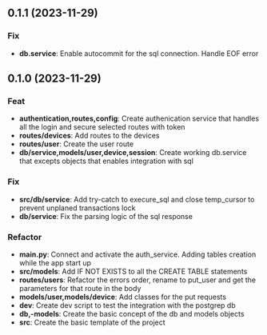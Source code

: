 ## 0.1.1 (2023-11-29)

### Fix

- **db.service**: Enable autocommit for the sql connection. Handle EOF error

## 0.1.0 (2023-11-29)

### Feat

- **authentication,routes,config**: Create authenication service that handles all the login and secure selected routes with token
- **routes/devices**: Add routes to the devices
- **routes/user**: Create the user route
- **db/service,models/user,device,session**: Create working db.service that excepts objects that enables integration with sql

### Fix

- **src/db/service**: Add try-catch to execure_sql and close temp_cursor to prevent unplaned transactions lock
- **db/service**: Fix the parsing logic of the sql response

### Refactor

- **main.py**: Connect and activate the auth_service. Adding tables creation while the app start up
- **src/models**: Add IF NOT EXISTS to all the CREATE TABLE statements
- **routes/users**: Refactor the errors order, rename to put_user and get the parameters for that route in the body
- **models/user,models/device**: Add classes for the put requests
- **dev**: Create dev script to test the integration with the postgrep db
- **db,-models**: Create the basic concept of the db and models objects
- **src**: Create the basic template of the project
